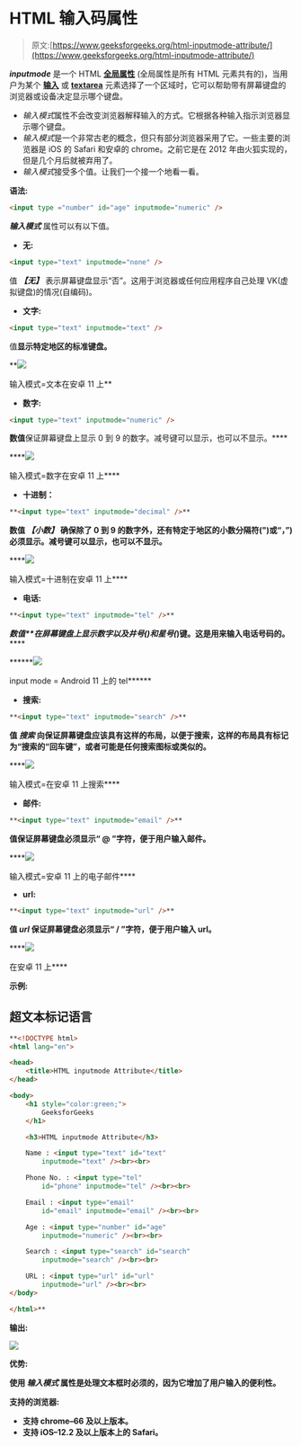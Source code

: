 # HTML 输入码属性

> 原文:[https://www.geeksforgeeks.org/html-inputmode-attribute/](https://www.geeksforgeeks.org/html-inputmode-attribute/)

***inputmode*** 是一个 HTML [**全局属性**](https://www.geeksforgeeks.org/html-global-attributes/) (全局属性是所有 HTML 元素共有的)，当用户为某个 [**输入**](https://www.geeksforgeeks.org/html-input-tag/) 或 [**textarea**](https://www.geeksforgeeks.org/html-textarea-tag/) 元素选择了一个区域时，它可以帮助带有屏幕键盘的浏览器或设备决定显示哪个键盘。

*   *输入模式*属性不会改变浏览器解释输入的方式。它根据各种输入指示浏览器显示哪个键盘。
*   *输入模式*是一个非常古老的概念，但只有部分浏览器采用了它。一些主要的浏览器是 iOS 的 Safari 和安卓的 chrome。之前它是在 2012 年由火狐实现的，但是几个月后就被弃用了。
*   *输入模式*接受多个值。让我们一个接一个地看一看。

**语法:**

```html
<input type ="number" id="age" inputmode="numeric" />
```

***输入模式*** 属性可以有以下值。

*   **无:**

```html
<input type="text" inputmode="none" />
```

值 ***【无】*** 表示屏幕键盘显示“否”。这用于浏览器或任何应用程序自己处理 VK(虚拟键盘)的情况(自编码)。

*   **文字:**

```html
<input type="text" inputmode="text" />
```

值**显示特定地区的标准键盘。**

**![](img/81236fff8844b1f8d46efeaf713f62ad.png)

输入模式=文本在安卓 11 上** 

*   ****数字:****

```html
<input type="text" inputmode="numeric" />
```

**数值**保证屏幕键盘上显示 0 到 9 的数字。减号键可以显示，也可以不显示。****

****![](img/7e5a47d2d2394e62aaaa355bef69805b.png)

输入模式=数字在安卓 11 上**** 

*   ******十进制：******

```html
**<input type="text" inputmode="decimal" />**
```

****数值 ***【小数】*** 确保除了 0 到 9 的数字外，还有特定于地区的小数分隔符(")或“，”)必须显示。减号键可以显示，也可以不显示。****

****![](img/7e5a47d2d2394e62aaaa355bef69805b.png)

输入模式=十进制在安卓 11 上**** 

*   ******电话:******

```html
**<input type="text" inputmode="tel" />**
```

****数值**在屏幕键盘上显示数字以及井号(*)和星号(*)键。这是用来输入电话号码的。******

******![](img/26057eadd8297b8a1070d9d2766ddd67.png)

input mode = Android 11 上的 tel****** 

*   ********搜索:********

```html
**<input type="text" inputmode="search" />**
```

****值 ***搜索*** 向保证屏幕键盘应该具有这样的布局，以便于搜索，这样的布局具有标记为“**搜索**的“**回车**键”，或者可能是任何搜索图标或类似的。****

****![](img/4da383df5ffce2375578e3998e414062.png)

输入模式=在安卓 11 上搜索**** 

*   ******邮件:******

```html
**<input type="text" inputmode="email" />**
```

****值**保证屏幕键盘必须显示“ **@** ”字符，便于用户输入邮件。******

****![](img/5682c1dde71d22cc771778f87ed92154.png)

输入模式=安卓 11 上的电子邮件**** 

*   ******url:******

```html
**<input type="text" inputmode="url" />**
```

****值 ***url*** 保证屏幕键盘必须显示“ **/** ”字符，便于用户输入 url。****

****![](img/9e7eb252b10612d407935063621cdcd6.png)

在安卓 11 上**** 

******示例:******

## ****超文本标记语言****

```html
**<!DOCTYPE html>
<html lang="en">

<head>
    <title>HTML inputmode Attribute</title>
</head>

<body>
    <h1 style="color:green;">
        GeeksforGeeks
    </h1>

    <h3>HTML inputmode Attribute</h3>

    Name : <input type="text" id="text" 
        inputmode="text" /><br><br>

    Phone No. : <input type="tel" 
        id="phone" inputmode="tel" /><br><br>

    Email : <input type="email" 
        id="email" inputmode="email" /><br><br>

    Age : <input type="number" id="age" 
        inputmode="numeric" /><br><br>

    Search : <input type="search" id="search" 
        inputmode="search" /><br><br>

    URL : <input type="url" id="url" 
        inputmode="url" /><br><br>
</body>

</html>**
```

******输出:******

****![](img/ab8f2cae1b5c123fe3beec4427539d2f.png)****

******优势:******

****使用 ***输入模式*** 属性是处理文本框时必须的，因为它增加了用户输入的便利性。****

******支持的浏览器:******

*   ****支持 chrome–66 及以上版本。****
*   ****支持 iOS–12.2 及以上版本上的 Safari。****